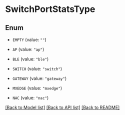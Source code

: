 # SwitchPortStatsType

## Enum


* `EMPTY` (value: `""`)

* `AP` (value: `"ap"`)

* `BLE` (value: `"ble"`)

* `SWITCH` (value: `"switch"`)

* `GATEWAY` (value: `"gateway"`)

* `MXEDGE` (value: `"mxedge"`)

* `NAC` (value: `"nac"`)


[[Back to Model list]](../README.md#documentation-for-models) [[Back to API list]](../README.md#documentation-for-api-endpoints) [[Back to README]](../README.md)


